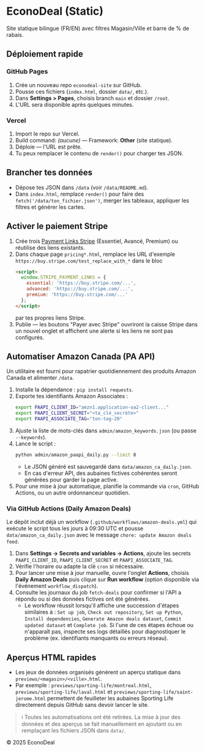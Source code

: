# EconoDeal (Static)

Site statique bilingue (FR/EN) avec filtres Magasin/Ville et barre de % de rabais.

## Déploiement rapide

### GitHub Pages
1. Crée un nouveau repo `econodeal-site` sur GitHub.
2. Pousse ces fichiers (`index.html`, dossier `data/`, etc.).
3. Dans **Settings > Pages**, choisis branch `main` et dossier `/root`.
4. L'URL sera disponible après quelques minutes.

### Vercel
1. Import le repo sur Vercel.
2. Build command: *(aucune)* — Framework: **Other** (site statique).
3. Déploie — l'URL est prête.
4. Tu peux remplacer le contenu de `render()` pour charger tes JSON.

## Brancher tes données
- Dépose tes JSON dans `/data` (voir `/data/README.md`).
- Dans `index.html`, remplace `render()` pour faire des `fetch('/data/ton_fichier.json')`,
  merger les tableaux, appliquer les filtres et générer les cartes.

## Activer le paiement Stripe
1. Crée trois [Payment Links Stripe](https://dashboard.stripe.com/test/payment-links) (Essentiel, Avancé, Premium) ou réutilise des liens existants.
2. Dans chaque page `pricing*.html`, remplace les URL d'exemple `https://buy.stripe.com/test_replace_with_*` dans le bloc
   ```html
   <script>
     window.STRIPE_PAYMENT_LINKS = {
       essential: 'https://buy.stripe.com/...',
       advanced: 'https://buy.stripe.com/...',
       premium: 'https://buy.stripe.com/...'
     };
   </script>
   ```
   par tes propres liens Stripe.
3. Publie — les boutons "Payer avec Stripe" ouvriront la caisse Stripe dans un nouvel onglet et affichent une alerte si les liens ne sont pas configurés.

## Automatiser Amazon Canada (PA API)
Un utilitaire est fourni pour rapatrier quotidiennement des produits Amazon Canada
et alimenter `/data`.

1. Installe la dépendance : `pip install requests`.
2. Exporte tes identifiants Amazon Associates :
   ```bash
   export PAAPI_CLIENT_ID="amzn1.application-oa2-client..."
   export PAAPI_CLIENT_SECRET="<ta_clé_secrète>"
   export PAAPI_ASSOCIATE_TAG="ton-tag-20"
   ```
3. Ajuste la liste de mots-clés dans `admin/amazon_keywords.json` (ou passe `--keywords`).
4. Lance le script :
   ```bash
   python admin/amazon_paapi_daily.py --limit 8
   ```
   - Le JSON généré est sauvegardé dans `data/amazon_ca_daily.json`.
   - En cas d'erreur API, des aubaines fictives cohérentes seront générées pour garder
     la page active.
5. Pour une mise à jour automatique, planifie la commande via `cron`, GitHub Actions,
   ou un autre ordonnanceur quotidien.

### Via GitHub Actions (Daily Amazon Deals)

Le dépôt inclut déjà un workflow (`.github/workflows/amazon-deals.yml`) qui exécute
le script tous les jours à 09:30 UTC et pousse `data/amazon_ca_daily.json` avec le
message `chore: update Amazon deals feed`.

1. Dans **Settings → Secrets and variables → Actions**, ajoute les secrets
   `PAAPI_CLIENT_ID`, `PAAPI_CLIENT_SECRET` et `PAAPI_ASSOCIATE_TAG`.
2. Vérifie l'horaire ou adapte la clé `cron` si nécessaire.
3. Pour lancer une mise à jour manuelle, ouvre l'onglet **Actions**, choisis
   **Daily Amazon Deals** puis clique sur **Run workflow** (option disponible via
   l'événement `workflow_dispatch`).
4. Consulte les journaux du job `fetch-deals` pour confirmer si l'API a répondu ou
   si des données fictives ont été générées.
   - Le workflow réussit lorsqu'il affiche une succession d'étapes similaires à :
     `Set up job`, `Check out repository`, `Set up Python`, `Install dependencies`,
     `Generate Amazon deals dataset`, `Commit updated dataset` et `Complete job`.
     Si l'une de ces étapes échoue ou n'apparaît pas, inspecte ses logs détaillés
     pour diagnostiquer le problème (ex. identifiants manquants ou erreurs réseau).

## Aperçus HTML rapides
- Les jeux de données organisés génèrent un aperçu statique dans `previews/<magasin>/<ville>.html`.
- Par exemple : `previews/sporting-life/montreal.html`, `previews/sporting-life/laval.html` et
  `previews/sporting-life/saint-jerome.html` permettent de feuilleter les aubaines Sporting Life
  directement depuis GitHub sans devoir lancer le site.

> ℹ️ Toutes les automatisations ont été retirées. La mise à jour des données et des aperçus se fait
manuellement en ajoutant ou en remplaçant les fichiers JSON dans `data/`.

© 2025 EconoDeal

